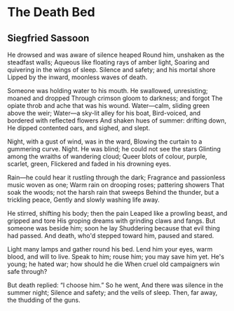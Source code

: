 # The Death Bed
## Siegfried Sassoon
He drowsed and was aware of silence heaped
Round him, unshaken as the steadfast walls;
Aqueous like floating rays of amber light,
Soaring and quivering in the wings of sleep.
Silence and safety; and his mortal shore
Lipped by the inward, moonless waves of death.

Someone was holding water to his mouth.
He swallowed, unresisting; moaned and dropped
Through crimson gloom to darkness; and forgot
The opiate throb and ache that was his wound.
Water—calm, sliding green above the weir;
Water—a sky-lit alley for his boat,
Bird-voiced, and bordered with reflected flowers
And shaken hues of summer: drifting down,
He dipped contented oars, and sighed, and slept.

Night, with a gust of wind, was in the ward,
Blowing the curtain to a gummering curve.
Night. He was blind; he could not see the stars
Glinting among the wraiths of wandering cloud;
Queer blots of colour, purple, scarlet, green,
Flickered and faded in his drowning eyes.

Rain—he could hear it rustling through the dark;
Fragrance and passionless music woven as one;
Warm rain on drooping roses; pattering showers
That soak the woods; not the harsh rain that sweeps
Behind the thunder, but a trickling peace,
Gently and slowly washing life away.

He stirred, shifting his body; then the pain
Leaped like a prowling beast, and gripped and tore
His groping dreams with grinding claws and fangs.
But someone was beside him; soon he lay
Shuddering because that evil thing had passed.
And death, who'd stepped toward him, paused and stared.

Light many lamps and gather round his bed.
Lend him your eyes, warm blood, and will to live.
Speak to him; rouse him; you may save him yet.
He's young; he hated war; how should he die
When cruel old campaigners win safe through?

But death replied: “I choose him.” So he went,
And there was silence in the summer night;
Silence and safety; and the veils of sleep.
Then, far away, the thudding of the guns.